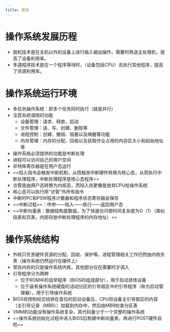 ```yaml
---
title: 其他
---
```


 

# 操作系统发展历程

- 脱机技术是在主机以外的设备上进行输入输出操作，需要时再送主处理机，提高了设备利用率。
- 多道程序技术是在一个程序等待时，（设备包括CPU）去执行其他程序，提高了资源利用率。

# 操作系统运行环境

- 多任务操作系统：即多个任务同时执行（就是并行）
- 注意系统调用的功能
  - 设备管理：请求、释放，启动
  - 文件管理：读、写、创建、删除等
  - 进程控制：创建、撤销、阻塞以及唤醒等功能
  - 内存管理：内存的分配、回收以及获取作业占用的内存区大小和起始地址等
- 操作系统必须提供的功能是中断处理
- 进程可以访问自己的用户空间
- 非特殊寄存器是在用户态运行
- ==陷入指令会触发中断机制，从而触发中断硬件转换为核心态，从而执行中断处理程序，中断处理程序是核心态程序==
- 访管是由用户态转换为内核态，而陷入则更像是放弃CPU给操作系统
- 核心态可以执行除“访管”外所有指令
- 中断时PC和PSW程序计数器和程序状态寄存器会保存
- ==中断过程==：传参——陷入——执行——返回用户态
- ==中断向量表：数据结构是数组，为了快速访问使时间复杂度为O（1）（类似段表和页表，内部存放中断处理程序的内存地址）==

# 操作系统结构

- 外核只负责硬件资源的分配、回收、保护等，进程管理相关工作仍然由内核负责（操作系统仍然运行在硬件上）
- 常驻内存的只是操作系统内核，其他部分仅在需要时才调入
- 引导程序分为两种
  - 位于ROM中的自举程序（BIOS的组成部分），用于启动具体设备
  - 位于装有操作系统硬盘的活动分区的引导扇区中的引导程序（称为启动管理器），用于引导操作系统
- BIOS将控制权交给排在首位的启动设备后，CPU将设备主引导扇区的内容（主引导记录（MBR））加载到内存中，然后由MBR检查分区表
- VMM的功能没有操作系统复杂，其代码量少于一个完整的操作系统
- ==操作系统初始化过程中进入BIOS后构建中断向量表，再进行POST硬件自检==